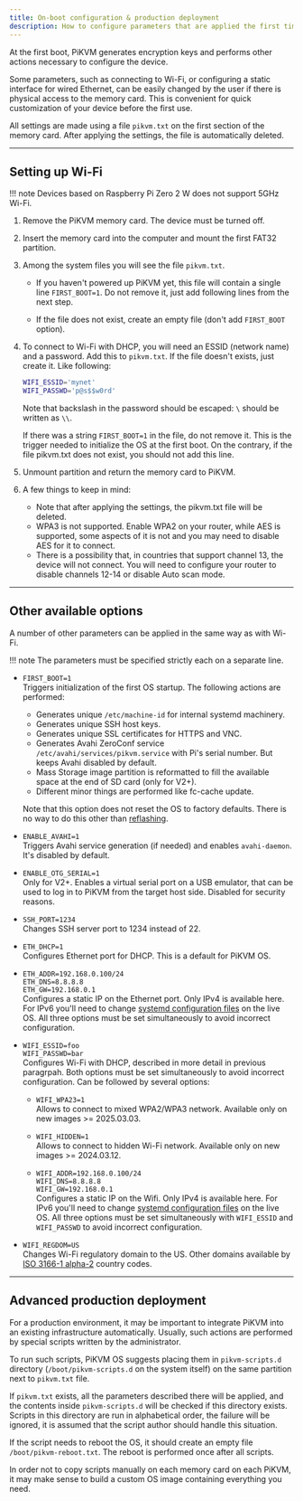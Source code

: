 ```yaml
---
title: On-boot configuration & production deployment
description: How to configure parameters that are applied the first time a PiKVM is booted
---
```


At the first boot, PiKVM generates encryption keys and performs other
actions necessary to configure the device.

Some parameters, such as connecting to Wi-Fi, or configuring a static
interface for wired Ethernet, can be easily changed by the user if there
is physical access to the memory card. This is convenient for quick
customization of your device before the first use.

All settings are made using a file `pikvm.txt` on the first section of
the memory card. After applying the settings, the file is automatically
deleted.

-----
## Setting up Wi-Fi

!!! note
    Devices based on Raspberry Pi Zero 2 W does not support 5GHz Wi-Fi.

1. Remove the PiKVM memory card. The device must be turned off.

2. Insert the memory card into the computer and mount the first FAT32 partition.

3. Among the system files you will see the file `pikvm.txt`.

    * If you haven't powered up PiKVM yet, this file will contain a single line `FIRST_BOOT=1`. Do not remove it, just add following lines from the next step.

    * If the file does not exist, create an empty file (don't add `FIRST_BOOT` option).

4. To connect to Wi-Fi with DHCP, you will need an ESSID (network name) and a password. Add this to `pikvm.txt`.
    If the file doesn't exists, just create it. Like following:

    ```bash
    WIFI_ESSID='mynet'
    WIFI_PASSWD='p@s$$w0rd'
    ```

    Note that backslash in the password should be escaped: `\` should be written as `\\`.

    If there was a string `FIRST_BOOT=1` in the file, do not remove it.
    This is the trigger needed to initialize the OS at the first boot.
    On the contrary, if the file pikvm.txt does not exist, you should not add this line.
   
5. Unmount partition and return the memory card to PiKVM.

6. A few things to keep in mind:
    * Note that after applying the settings, the pikvm.txt file will be deleted.
    * WPA3 is not supported. Enable WPA2 on your router, while AES is supported, some aspects of it is not and you may need to disable AES for it to connect.
    * There is a possibility that, in countries that support channel 13, the device will not connect.
        You will need to configure your router to disable channels 12-14 or disable Auto scan mode.


-----
## Other available options

A number of other parameters can be applied in the same way as with Wi-Fi.

!!! note
    The parameters must be specified strictly each on a separate line.

* `FIRST_BOOT=1`<br>
    Triggers initialization of the first OS startup. The following actions are performed:

    * Generates unique `/etc/machine-id` for internal systemd machinery.
    * Generates unique SSH host keys.
    * Generates unique SSL certificates for HTTPS and VNC.
    * Generates Avahi ZeroConf service `/etc/avahi/services/pikvm.service` with Pi's serial number. But keeps Avahi disabled by default.
    * Mass Storage image partition is reformatted to fill the available space at the end of SD card (only for V2+).
    * Different minor things are performed like fc-cache update.

    Note that this option does not reset the OS to factory defaults.
    There is no way to do this other than [reflashing](flashing_os.md).

* `ENABLE_AVAHI=1`<br>
    Triggers Avahi service generation (if needed) and enables `avahi-daemon`. It's disabled by default.

* `ENABLE_OTG_SERIAL=1`<br>
    Only for V2+. Enables a virtual serial port on a USB emulator, that can be used to log in
    to PiKVM from the target host side. Disabled for security reasons.

* `SSH_PORT=1234`<br>
    Changes SSH server port to 1234 instead of 22.

* `ETH_DHCP=1`<br>
    Configures Ethernet port for DHCP. This is a default for PiKVM OS.

* `ETH_ADDR=192.168.0.100/24`<br>`ETH_DNS=8.8.8.8`<br>`ETH_GW=192.168.0.1`<br>
    Configures a static IP on the Ethernet port. Only IPv4 is available here. For IPv6 you'll need to change
    [systemd configuration files](https://wiki.archlinux.org/title/systemd-networkd) on the live OS.
    All three options must be set simultaneously to avoid incorrect configuration.

* `WIFI_ESSID=foo`<br>`WIFI_PASSWD=bar`<br>
    Configures Wi-Fi with DHCP, described in more detail in previous paragrpah.
    Both options must be set simultaneously to avoid incorrect configuration.
    Can be followed by several options:

    * `WIFI_WPA23=1`<br>
        Allows to connect to mixed WPA2/WPA3 network. Available only on new images >= 2025.03.03.

    * `WIFI_HIDDEN=1`<br>
        Allows to connect to hidden Wi-Fi network. Available only on new images >= 2024.03.12.

    * `WIFI_ADDR=192.168.0.100/24`<br>`WIFI_DNS=8.8.8.8`<br>`WIFI_GW=192.168.0.1`<br>
        Configures a static IP on the Wifi. Only IPv4 is available here. For IPv6 you'll need to change
        [systemd configuration files](https://wiki.archlinux.org/title/systemd-networkd) on the live OS.
        All three options must be set simultaneously with `WIFI_ESSID` and `WIFI_PASSWD` to avoid incorrect configuration.

* `WIFI_REGDOM=US`<br>
    Changes Wi-Fi regulatory domain to the US. Other domains available by
    [ISO 3166-1 alpha-2](https://en.wikipedia.org/wiki/ISO_3166-1_alpha-2) country codes.



-----
## Advanced production deployment

For a production environment, it may be important to integrate PiKVM into an existing infrastructure automatically.
Usually, such actions are performed by special scripts written by the administrator.

To run such scripts, PiKVM OS suggests placing them in `pikvm-scripts.d` directory (`/boot/pikvm-scripts.d` on the system itself)
on the same partition next to `pikvm.txt` file.

If `pikvm.txt` exists, all the parameters described there will be applied, and the contents inside `pikvm-scripts.d`
will be checked if this directory exists. Scripts in this directory are run in alphabetical order,
the failure will be ignored, it is assumed that the script author should handle this situation.

If the script needs to reboot the OS, it should create an empty file `/boot/pikvm-reboot.txt`.
The reboot is performed once after all scripts.

In order not to copy scripts manually on each memory card on each PiKVM, it may make sense to build
a custom OS image containing everything you need.
